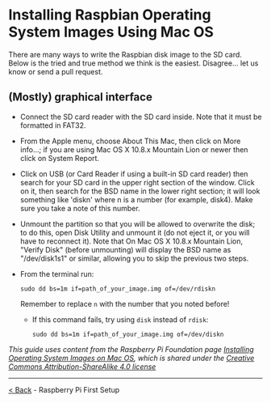 Installing Raspbian Operating System Images Using Mac OS
========================================================

There are many ways to write the Raspbian disk image to the SD card. Below is the tried and true method we think is the easiest. Disagree... let us know or send a pull request.

## (Mostly) graphical interface

- Connect the SD card reader with the SD card inside. Note that it must be formatted in FAT32.
- From the Apple menu, choose About This Mac, then click on More info...; if you are using Mac OS X 10.8.x Mountain Lion or newer then click on System Report.
- Click on USB (or Card Reader if using a built-in SD card reader) then search for your SD card in the upper right section of the window. Click on it, then search for the BSD name in the lower right section; it will look something like 'diskn' where n is a number (for example, disk4). Make sure you take a note of this number.
- Unmount the partition so that you will be allowed to overwrite the disk; to do this, open Disk Utility and unmount it (do not eject it, or you will have to reconnect it). Note that On Mac OS X 10.8.x Mountain Lion, "Verify Disk" (before unmounting) will display the BSD name as "/dev/disk1s1" or similar, allowing you to skip the previous two steps.
- From the terminal run:

    ```
    sudo dd bs=1m if=path_of_your_image.img of=/dev/rdiskn
    ```

    Remember to replace `n` with the number that you noted before!

   - If this command fails, try using `disk` instead of `rdisk`:

       ```
       sudo dd bs=1m if=path_of_your_image.img of=/dev/diskn
       ```

*This guide uses content from the Raspberry Pi Foundation page
[Installing Operating System Images on Mac OS](https://www.raspberrypi.org/documentation/installation/installing-images/mac.md), which is shared under the [Creative Commons Attribution-ShareAlike 4.0 license](http://creativecommons.org/licenses/by-sa/4.0/)*

---
[< Back](raspberry-pi-first-setup.md) - Raspberry Pi First Setup
